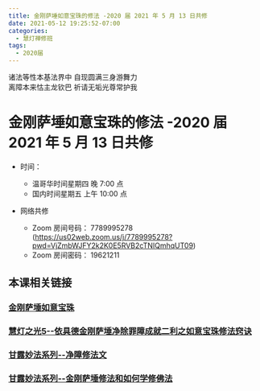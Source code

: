 ```yaml
---
title: 金刚萨埵如意宝珠的修法 -2020 届 2021 年 5 月 13 日共修
date: 2021-05-12 19:25:52-07:00
categories:
  - 慧灯禅修班
tags:
  - 2020届
---
```

诸法等性本基法界中 自现圆满三身游舞力  
离障本来怙主龙钦巴 祈请无垢光尊常护我

# 金刚萨埵如意宝珠的修法 -2020 届 2021 年 5 月 13 日共修

- 时间：

  - 温哥华时间星期四 晚 7:00 点
  - 国内时间星期五 上午 10:00 点

- 网络共修
  - Zoom 房间号码： 7789995278 (<https://us02web.zoom.us/j/7789995278?pwd=VjZmbWJFY2k2K0E5RVB2cTNIQmhqUT09>)
  - Zoom 房间密码： 19621211


## 本课相关链接

### [金刚萨埵如意宝珠](https://www.youtube.com/watch?v=j0dPLLaoP-Y)
### [慧灯之光5--依具德金刚萨埵净除罪障成就二利之如意宝珠修法窍诀](https://www.huidengvan.com/hdzg/5/#heading-7)
### [甘露妙法系列--净障修法文](/f/up/gl-jzxfw.pdf)
### [甘露妙法系列--金刚萨埵修法和如何学修佛法](/f/up/gl-jgsdjj.doc)
